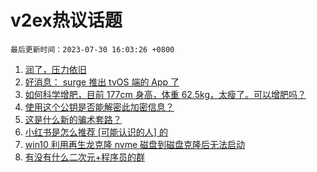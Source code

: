 # v2ex热议话题

`最后更新时间：2023-07-30 16:03:26 +0800`

1. [润了，压力依旧](https://www.v2ex.com/t/960891)
1. [好消息： surge 推出 tvOS 端的 App 了](https://www.v2ex.com/t/960850)
1. [如何科学增肥，目前 177cm 身高，体重 62.5kg，太瘦了。可以增肥吗？](https://www.v2ex.com/t/960852)
1. [使用这个公钥是否能解密此加密信息？](https://www.v2ex.com/t/960808)
1. [这是什么新的骗术套路？](https://www.v2ex.com/t/960909)
1. [小红书是怎么推荐 [可能认识的人] 的](https://www.v2ex.com/t/960798)
1. [win10 利用再生龙克隆 nvme 磁盘到磁盘克隆后无法启动](https://www.v2ex.com/t/960888)
1. [有没有什么二次元+程序员的群](https://www.v2ex.com/t/960820)

